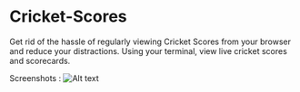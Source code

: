 # Cricket-Scores
Get rid of the hassle of regularly viewing Cricket Scores from your browser and reduce your distractions.
Using your terminal, view live cricket scores and scorecards. 

Screenshots : 
![Alt text](https://github.com/sartaj10/Cricket-Scores/blob/master/Screen%20Shot%202016-03-17%20at%2012.37.42%20AM.png "Results")
